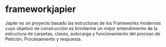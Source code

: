 # frameworkjapier
Japier es un proyecto basado las estructuras de los Frameworks modernos cuyo objetivo de construcción es brindarme un mejor entendimiento de la estructura de carpetas, clases, autocarga y funcionamiento del proceso de Petición, Procesamiento y respuesta.
